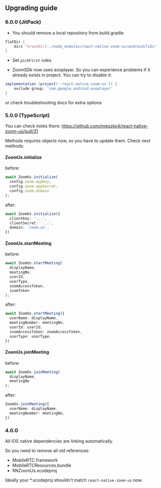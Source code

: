 
## Upgrading guide

### 6.0.0 (JitPack)

- You should remove a local repository from build.gradle:
```gradle
flatDir {
    dirs "$rootDir/../node_modules/react-native-zoom-us/android/libs"
}
```

- Set `pickFirst` rules

- ZoomSDk now uses exoplayer. So you can experience problems if it already exists in project.
You can try to disable it: 
```gradle
implementation (project(':react-native-zoom-us')) {
    exclude group: 'com.google.android.exoplayer'
}
```
or check troubleshooting docs for extra options


### 5.0.0 (TypeScript)
You can check notes there: https://github.com/mieszko4/react-native-zoom-us/pull/31

Methods requires objects now, so you have to update them. 
Check next methods:

#### ZoomUs.initialize

before:
```javascript
await ZoomUs.initialize(
  config.zoom.appKey,
  config.zoom.appSecret,
  config.zoom.domain
);
```

after:
```typescript
await ZoomUs.initialize({
  clientKey: '...',
  clientSecret: '...',
  domain: 'zoom.us',
})
```

#### ZoomUs.startMeeting

before:
```javascript
await ZoomUs.startMeeting(
  displayName,
  meetingNo,
  userId,
  userType,
  zoomAccessToken, 
  zoomToken
);
```

after:
```typescript
await ZoomUs.startMeeting({
  userName: displayName,
  meetingNumber: meetingNo,
  userId: userId,
  zoomAccessToken: zoomAccessToken,
  userType: userType,
})
```

#### ZoomUs.joinMeeting

before: 
```javascript
await ZoomUs.joinMeeting(
  displayName,
  meetingNo
);
```

after:
```typescript
ZoomUs.joinMeeting({
  userName: displayName,
  meetingNumber: meetingNo,
})
```


### 4.0.0

All IOS native dependencies are linking automatically.

So you need to remove all old references:
- MobileRTC.framework
- MobileRTCResources.bundle
- RNZoomUs.xcodeproj


Ideally your *.xcodeproj shouldn't match `react-native-zoom-us` now.

